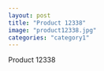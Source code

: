 ```yaml
---
layout: post
title: "Product 12338"
image: "product12338.jpg"
categories: "category1"
---
```

Product 12338

